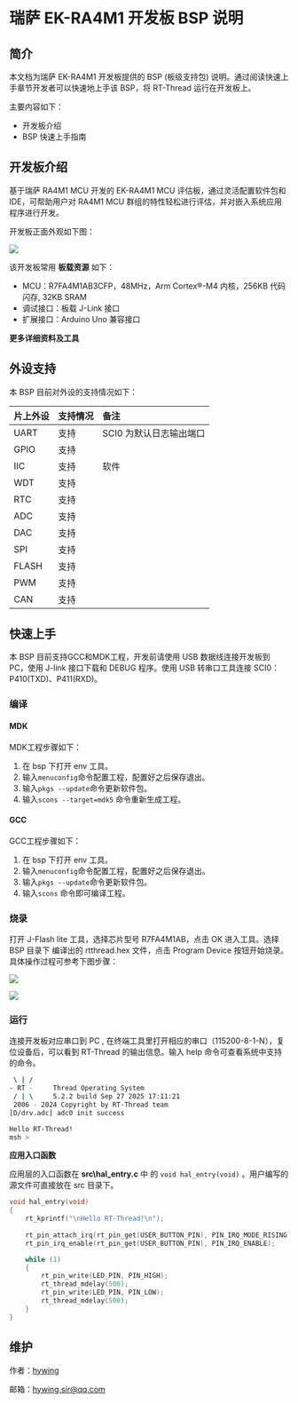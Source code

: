 # 瑞萨 EK-RA4M1 开发板 BSP 说明

## 简介

本文档为瑞萨 EK-RA4M1 开发板提供的 BSP (板级支持包) 说明。通过阅读快速上手章节开发者可以快速地上手该 BSP，将 RT-Thread 运行在开发板上。

主要内容如下：

- 开发板介绍
- BSP 快速上手指南

## 开发板介绍

基于瑞萨 RA4M1 MCU 开发的 EK-RA4M1 MCU 评估板，通过灵活配置软件包和 IDE，可帮助用户对 RA4M1 MCU 群组的特性轻松进行评估，并对嵌入系统应用程序进行开发。

开发板正面外观如下图：

![](docs/picture/ek-ra4m1-board-front.png)

该开发板常用 **板载资源** 如下：

- MCU：R7FA4M1AB3CFP，48MHz，Arm Cortex®-M4 内核，256KB 代码闪存, 32KB SRAM
- 调试接口：板载 J-Link 接口
- 扩展接口：Arduino Uno 兼容接口

**更多详细资料及工具**

## 外设支持

本 BSP 目前对外设的支持情况如下：

| **片上外设** | **支持情况** | **备注** |
| :----------------- | :----------------- | :------------- |
| UART               | 支持               | SCI0 为默认日志输出端口 |
| GPIO               | 支持               |                |
| IIC                | 支持               | 软件           |
| WDT                | 支持               |                |
| RTC                | 支持               |                |
| ADC                | 支持               |                |
| DAC                | 支持               |                |
| SPI                | 支持               |                |
| FLASH              | 支持               |                |
| PWM                | 支持               |                |
| CAN                | 支持               |                |

## 快速上手

本 BSP 目前支持GCC和MDK工程，开发前请使用 USB 数据线连接开发板到 PC，使用 J-link 接口下载和 DEBUG 程序。使用 USB 转串口工具连接 SCI0：P410(TXD)、P411(RXD)。

### 编译

#### MDK

MDK工程步骤如下：

1. 在 bsp 下打开 env 工具。
2. 输入`menuconfig`命令配置工程，配置好之后保存退出。
3. 输入`pkgs --update`命令更新软件包。
4. 输入`scons --target=mdk5` 命令重新生成工程。

#### GCC

GCC工程步骤如下：

1. 在 bsp 下打开 env 工具。
2. 输入`menuconfig`命令配置工程，配置好之后保存退出。
3. 输入`pkgs --update`命令更新软件包。
4. 输入`scons` 命令即可编译工程。

### 烧录

打开 J-Flash lite 工具，选择芯片型号 R7FA4M1AB，点击 OK 进入工具。选择 BSP 目录下 编译出的 rtthread.hex 文件，点击 Program Device 按钮开始烧录。具体操作过程可参考下图步骤：

![](docs/picture/jflash1.png)

![](docs/picture/jflash2.png)

### 运行

连接开发板对应串口到 PC , 在终端工具里打开相应的串口（115200-8-1-N），复位设备后，可以看到 RT-Thread 的输出信息。输入 help 命令可查看系统中支持的命令。

```bash
 \ | /
- RT -     Thread Operating System
 / | \     5.2.2 build Sep 27 2025 17:11:21
 2006 - 2024 Copyright by RT-Thread team
[D/drv.adc] adc0 init success

Hello RT-Thread!
msh >
```

**应用入口函数**

应用层的入口函数在 **src\hal_entry.c** 中 的 `void hal_entry(void)` 。用户编写的源文件可直接放在 src 目录下。

```c
void hal_entry(void)
{
    rt_kprintf("\nHello RT-Thread!\n");
    
    rt_pin_attach_irq(rt_pin_get(USER_BUTTON_PIN), PIN_IRQ_MODE_RISING, on_button_clicked, RT_NULL);
    rt_pin_irq_enable(rt_pin_get(USER_BUTTON_PIN), PIN_IRQ_ENABLE);

    while (1)
    {
        rt_pin_write(LED_PIN, PIN_HIGH);
        rt_thread_mdelay(500);
        rt_pin_write(LED_PIN, PIN_LOW);
        rt_thread_mdelay(500);
    }
}
```

## 维护

作者：[hywing](https://github.com/hywing)

邮箱：hywing.sir@qq.com
